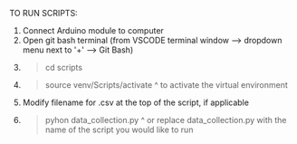 TO RUN SCRIPTS:
1. Connect Arduino module to computer
2. Open git bash terminal (from VSCODE terminal window --> dropdown menu next to '+' --> Git Bash)
3. > cd scripts
4. > source venv/Scripts/activate 
    ^ to activate the virtual environment
5. Modify filename for .csv at the top of the script, if applicable
6. > pyhon data_collection.py 
    ^ or replace data_collection.py with the name of the script you would like to run